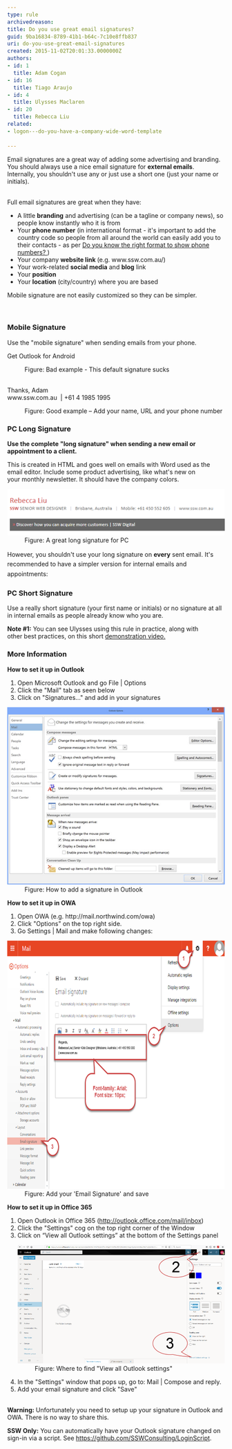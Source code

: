```yaml
---
type: rule
archivedreason: 
title: Do you use great email signatures?
guid: 9ba16834-8789-41b1-b64c-7c10e8ffb837
uri: do-you-use-great-email-signatures
created: 2015-11-02T20:01:33.0000000Z
authors:
- id: 1
  title: Adam Cogan
- id: 16
  title: Tiago Araujo
- id: 4
  title: Ulysses Maclaren
- id: 20
  title: Rebecca Liu
related:
- logon---do-you-have-a-company-wide-word-template

---
```



<div><div aria-labelledby="ctl00_PlaceHolderMain_ContentTop_label" style="display:inline;">Email signatures are a great way of adding some advertising and branding. You should always use a nice email signature for <strong>external emails</strong>.<div>Internally, you shouldn't use any or just use a short one (just your​ name or initials).<br><br></div></div></div><p>Full email signatures are great when they have:<br></p><ul><li>A little <b>branding</b> and advertising (can be a tagline or company news), so people know instantly who it is from</li><li>Your <b>phone number</b> (in international format - it's important to add the country code so people from all around the world can easily add you to their contacts - as per <a href="/_layouts/15/FIXUPREDIRECT.ASPX?WebId=3dfc0e07-e23a-4cbb-aac2-e778b71166a2&TermSetId=07da3ddf-0924-4cd2-a6d4-a4809ae20160&TermId=19e719e8-a1ff-47c4-a642-5c7e3189f25e">Do you know the right format to show phone numbers? </a>)</li><li>Your company <strong>website link </strong>(e.g. www.ssw.com.au/)<br></li><li>Your work-related <b>social media</b> and <b>blog</b> link</li><li>Your <b style="background-color:initial;">position</b><span style="background-color:initial;"> </span></li><li>Your​ <b>location</b> (city/country) where you are based <br></li></ul><div>Mobile signature are not easily customized so they can be simpler.<br></div>
<br><excerpt class='endintro'></excerpt><br>
<h3>Mobile Signature <br></h3><p>Use the "mobile signature" when sending emails from your phone.<b></b></p><p class="ssw15-rteElement-GreyBox">Get Outlook for Android</p><dd class="ssw15-rteElement-FigureBad">Figure: Bad example - This default signature sucks​<br><br></dd><p class="ssw15-rteElement-GreyBox">Thanks, Adam<br>www.ssw.com.au  |​ +61 4 1985 1995 </p><dd class="ssw15-rteElement-FigureGood">Figure: Good example – Add your name, URL and your phone number​<br></dd><h3>PC Long Signature</h3><p>
   <b>Use the complete "long signature" when sending a new email or appointment to a client.</b></p><p>This is created in HTML and goes well on emails with Word used as the email editor. Include some product advertising, like what's new on your monthly newsletter. It should have the company colors.<br></p><dl class="image"><dt> 
      <img src="outlook-signature.png" alt="outlook-signature.png" style="max-width:100%;" /> 
      <br> 
   </dt><dd>Figure: A great long signature for PC<br></dd></dl> 
<span style="line-height:1.6;">However, you shouldn't use your long signature on 
   <b>every</b> sent email. It's recommended to have a simpler version for internal emails and appointments:</span> 
<h3>PC Short Signature<br></h3><p> 
   <b></b></p><p>Use a really short signature (your first name or initials) or no signature at all in internal emails<strong></strong> as people already know who you are.<br></p><p>
   <strong>Note #1:</strong> You can see Ulysses using this rule in practice, along with other best practices, on this short <a href="http://www.youtube.com/watch?v=LAqRokqq4jI">demonstration video.</a><br></p><h3>More Information</h3><p class="ssw15-rteElement-P">
   <b>How to set it up in Outlook</b><br></p><ol><li>Open Microsoft Outlook and go File | Options<br></li><li>Click the "Mail" tab as seen below</li><li>Click on "Signatures..." and add in your signatures</li></ol><dl class="image"><dt> 
      <img src="../../assets/Outlook2013_signature.jpg" alt="" /> 
   </dt><dd>Figure: How to add a signature in Outlook</dd></dl><p class="ssw15-rteElement-P">
   <b>How to set it up in OWA</b></p><ol><li>Open OWA (e.g. http://mail.northwind.com/owa)<br></li><li>Click "Options" on the top right side. 
      <br></li><li>Go Settings | Mail and make following changes: 
      <br></li></ol><dl class="image"><dt> 
      <img src="owa-signatures.png" alt="owa-signatures.png" style="max-width:100%;width:750px;height:574px;" /> 
   </dt><dd>Figure: Add your 'Email Signature' and save<br></dd></dl><p>
   <b>How to set it up in Office 365</b><br></p><ol><li>Open Outlook in Office 365 (<a href="https://outlook.office.com/mail/inbox">http://outlook.office.com/mail/inbox</a>) </li><li>Click the "Settings" cog on the top right corner of the Window<br></li><li>Click on “View all Outlook settings” at the bottom of the Settings panel 
      <dl class="image"><dt><img src="outlook-settings-signature.png" alt="outlook-settings-signature.png" style="width:750px;" /></dt><dd>Figure: Where to find "View all Outlook settings"<br></dd></dl></li><li>In the "Settings" window that pops up, go to: Mail | Compose and reply. </li><li>Add your email signature and click "Save"<br><br></li></ol>

<p> 
   <strong>Warning:</strong> Unfortunately you need to setup up your signature in Outlook and OWA. There is no way to share this. <br></p><p class="ssw15-rteElement-InfoBox"> 
   <b>SSW Only:</b> You can automatically have your Outlook signature changed on sign-in via a script. ​See <a href="https://github.com/SSWConsulting/LoginScript">https://github.com/SSWConsulting/LoginScript</a>.​<br></p>


